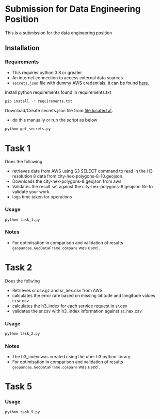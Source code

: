 # Submission for Data Engineering Position
This is a submission for the data engineering position 


## Installation

### Requirements

- This requires python 3.8 or greater 
- An internet connection to access external data sources
- `secrets.json` file with dummy AWS credentials, it can be found [here](https://cct-ds-code-challenge-input-data.s3.af-south-1.amazonaws.com/ds_code_challenge_creds.json).
 

Install python requirements found in requirements.txt

```bash
pip install -r requirements.txt
```

Download/Create secrets.json file from [file located at](https://cct-ds-code-challenge-input-data.s3.af-south-1.amazonaws.com/ds_code_challenge_creds.json).
- do this manually or run the script as below

```bash
python get_secrets.py
```






# Task 1 
Does the following
- retrieves data from AWS using S3 SELECT command to read in the H3 resolution 8 data from city-hex-polygons-8-10.geojson.
- Downloads the city-hex-polygons-8.geojson from aws.
- Validates the result set against the city-hex-polygons-8.geojson file to validate your work.
- logs time taken for operations 
### Usage

```bash
python task_1.py
```

### Notes
- For optimisation in comparison and validation of results `geopandas.GeoDataFrame.compare` was used
.

# Task 2 
Does the follwing 
- Retrieves sr.csv.gz and sr_hex.csv from AWS
- calculates the error rate based on missing latitude and longitude values in sr.csv
- calculates the h3_index for each service request in sr.csv
- validates the sr.csv with h3_index information against sr_hex.csv

### Usage 

```bash
python task_2.py
```

### Notes
- The h3_index was created using the uber h3 python library.
- For optimisation in comparison and validation of results `geopandas.GeoDataFrame.compare` was used
.

# Task 5

### Usage 

```bash
python task_5.py
```